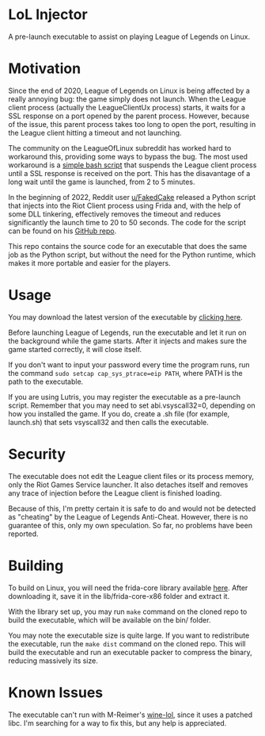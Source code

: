 # LoL Injector

A pre-launch executable to assist on playing League of Legends on Linux. 

# Motivation

Since the end of 2020, League of Legends on Linux is being affected by a really
annoying bug: the game simply does not launch. When the League client process 
(actually the LeagueClientUx process) starts, it waits for a SSL response on a 
port opened by the parent process. However, because of the issue, this parent 
process takes too long to open the port, resulting in the League client hitting 
a timeout and not launching. 

The community on the LeagueOfLinux subreddit has worked hard to workaround this, 
providing some ways to bypass the bug. The most used workaround is a [simple bash script](https://www.reddit.com/r/leagueoflinux/comments/j07yrg/starting_the_client_script/) that suspends the League client process until a SSL response is received 
on the port. This has the disavantage of a long wait until the game is launched, 
from 2 to 5 minutes.

In the beginning of 2022, Reddit user [u/FakedCake](https://www.reddit.com/user/FakedCake) released a Python script that 
injects into the Riot Client process using Frida and, with the help of some DLL 
tinkering, effectively removes the timeout and reduces significantly the launch 
time to 20 to 50 seconds. The code for the script can be found on his [GitHub repo](https://github.com/CakeTheLiar/launchhelper).

This repo contains the source code for an executable that does the same job as 
the Python script, but without the need for the Python runtime, which makes it 
more portable and easier for the players.

# Usage

You may download the latest version of the executable by [clicking here](https://github.com/Matheuschn/lol-injector/releases/latest/download/launchhelper).

Before launching League of Legends, run the executable and let it run on the 
background while the game starts. After it injects and makes sure the game started 
correctly, it will close itself.

If you don't want to input your password every time the program runs, run the 
command `sudo setcap cap_sys_ptrace=eip PATH`, where PATH is the path to the 
executable.

If you are using Lutris, you may register the executable as a pre-launch script. 
Remember that you may need to set abi.vsyscall32=0, depending on how you installed 
the game. If you do, create a .sh file (for example, launch.sh) that sets vsyscall32 and then calls the executable.

# Security

The executable does not edit the League client files or its process memory, only 
the Riot Games Service launcher. It also detaches itself and removes any trace of 
injection before the League client is finished loading.

Because of this, I'm pretty certain it is safe to do and would not be detected 
as "cheating" by the League of Legends Anti-Cheat. However, there is no guarantee 
of this, only my own speculation. So far, no problems have been reported.

# Building

To build on Linux, you will need the frida-core library available [here](https://github.com/frida/frida/releases/download/15.1.17/frida-core-devkit-15.1.17-linux-x86.tar.xz). After downloading it, save it in the lib/frida-core-x86 folder and extract it.

With the library set up, you may run `make` command on the cloned repo to build the 
executable, which will be available on the bin/ folder.

You may note the executable size is quite large. If you want to redistribute 
the executable, run the `make dist` command on the cloned repo. This will build 
the executable and run an executable packer to compress the binary, reducing 
massively its size.

# Known Issues

The executable can't run with M-Reimer's [wine-lol](https://github.com/M-Reimer/wine-lol), since it uses a patched libc. I'm searching for a way to fix this, but 
any help is appreciated.
